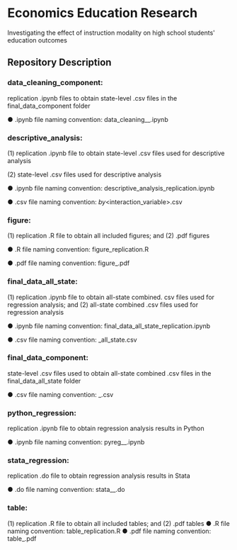 # Economics Education Research
Investigating the effect of instruction modality on high school students' education outcomes

## Repository Description

### data_cleaning_component: 

replication .ipynb files to obtain state-level .csv files in the final_data_component folder

● .ipynb file naming convention: data_cleaning_<outcome>_<state>.ipynb

### descriptive_analysis: 

(1) replication .ipynb file to obtain state-level .csv files used for descriptive analysis 

(2) state-level .csv files used for descriptive analysis

● .ipynb file naming convention: descriptive_analysis_replication.ipynb

● .csv file naming convention: <outcome>_by_<interaction_variable>.csv

### figure: 

(1) replication .R file to obtain all included figures; and (2) .pdf figures

● .R file naming convention: figure_replication.R

● .pdf file naming convention: figure_<number>.pdf

### final_data_all_state: 

(1) replication .ipynb file to obtain all-state combined. csv files used for regression analysis; and (2) all-state combined .csv files used for regression analysis

● .ipynb file naming convention: final_data_all_state_replication.ipynb

● .csv file naming convention: <outcome>_all_state.csv

### final_data_component: 

state-level .csv files used to obtain all-state combined .csv files in the final_data_all_state folder

● .csv file naming convention: <outcome>_<state>.csv

### python_regression: 

replication .ipynb file to obtain regression analysis results in Python

● .ipynb file naming convention: pyreg_<regression type>_<outcome>.ipynb

### stata_regression: 

replication .do file to obtain regression analysis results in Stata

● .do file naming convention: stata_<regression type>_<outcome>.do

### table: 

(1) replication .R file to obtain all included tables; and (2) .pdf tables
● .R file naming convention: table_replication.R
● .pdf file naming convention: table_<number>.pdf
